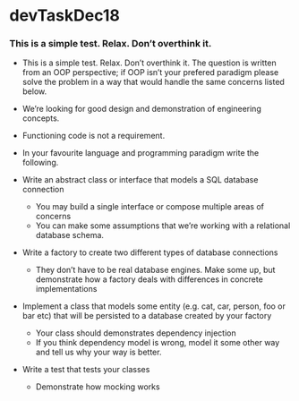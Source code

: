 # devTaskDec18 #



### This is a simple test. Relax. Don’t overthink it. ###



-	This is a simple test. Relax. Don’t overthink it. The question is written from an OOP perspective;
    if OOP isn’t your prefered paradigm please solve the problem in a way that would handle the same
    concerns listed below.

-	We’re looking for good design and demonstration of engineering concepts.

-    Functioning code is not a requirement.

-	In your favourite language and programming paradigm write the following.


-	Write an abstract class or interface that models a SQL database connection
    -	You may build a single interface or compose multiple areas of concerns
    -	You can make some assumptions that we’re working with a relational database schema.

  -	Write a factory to create two different types of database connections
    -	They don’t have to be real database engines. Make some up, but demonstrate how a factory
        deals with differences in concrete implementations

-	Implement a class that models some entity (e.g. cat, car, person, foo or bar etc) that will be persisted to a database created by your factory
    -	Your class should demonstrates dependency injection
    -	If you think dependency model is wrong, model it some other way and tell us why your way is better.

-	Write a test that tests your classes
    -	Demonstrate how mocking works

